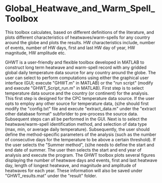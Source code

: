 # Global_Heatwave_and_Warm_Spell_Toolbox
This toolbox calculates, based on different definitions of the literature, and plots different characteristics of heatwaves/warm-spells for any country around the globe and plots the results. HW characteristics include, number of events, number of HW days, first and last HW day of year, HW magnitude, HW amplitude etc.

GHWT is a user-friendly and flexible toolbox developed in MATLAB to construct long term heatwave and warm-spell record with any gridded global daily temperature data source for any country around the globe. The user can select to perform computations using either the graphical user interface (GUI; execute "GHWT.m" in MATLAB) or  the "run script" (modify and execute "GHWT\_Script\_run.m" in MATLAB). First step is to select temperature data source and the country (or continent) for the analysis. 
This first step is designed for the CPC temperature data source. If the user opts to employ any other source for temperature data, 
(s)he should first modify the "config.txt" file and execute "extract_data.m" under the "extract other database format" subforlder to pre-process the source data. 
Subsequent steps can all be performed in the GUI. Next is to select the heatwave/warm-spell identification method, and selection of data type  (max, min, or average daily temperature). Subsequently, the user should define the method-specific parameters of the analysis (such as the number of consecutive days  for the temperature to be above a certain threshold). If the user selects the "Summer method", (s)he needs to define the start and end date of summer. The user then  selects the start and end year of analysis and execute the program. The GHWT toolbox plots several figures displaying the number of heatwave days and events,  first and last heatwave day, length of longest heatwave, and magnitude and amplitude of heatwaves for each year. These information will also be saved under  "GHWT_results.mat" under the "result" folder.
